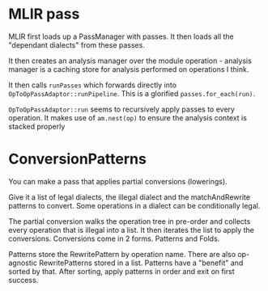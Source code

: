 # MLIR pass

MLIR first loads up a PassManager with passes. It then loads all the "dependant dialects" from these passes.

It then creates an analysis manager over the module operation - analysis manager is a caching store for analysis performed on operations I think.

It then calls `runPasses` which forwards directly into `OpToOpPassAdaptor::runPipeline`. This is a glorified `passes.for_each(run)`.

`OpToOpPassAdaptor::run` seems to recursively apply passes to every operation. It makes use of `am.nest(op)` to ensure the analysis context is stacked properly


# ConversionPatterns

You can make a pass that applies partial conversions (lowerings).

Give it a list of legal dialects, the illegal dialect and the matchAndRewrite patterns to convert. Some operations in a dialect can be conditionally legal.

The partial conversion walks the operation tree in pre-order and collects every operation that is illegal into a list. It then iterates the list to apply the conversions.
Conversions come in 2 forms. Patterns and Folds.

Patterns store the RewritePattern by operation name. There are also op-agnostic RewritePatterns stored in a list. Patterns have a "benefit" and sorted by that.
After sorting, apply patterns in order and exit on first success.

